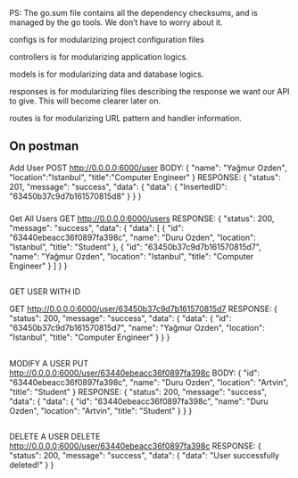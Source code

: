PS: The go.sum file contains all the dependency checksums, and is managed by the go tools. We don’t have to worry about it.

configs is for modularizing project configuration files

controllers is for modularizing application logics.

models is for modularizing data and database logics.

responses is for modularizing files describing the response we want our API to give. This will become clearer later on.

routes is for modularizing URL pattern and handler information.

## On postman ##
Add User
POST http://0.0.0.0:6000/user
BODY:
{
    "name": "Yağmur Ozden",
    "location":"Istanbul",
    "title":"Computer Engineer"
}
RESPONSE:
{
    "status": 201,
    "message": "success",
    "data": {
        "data": {
            "InsertedID": "63450b37c9d7b161570815d8"
        }
    }
}
###
Get All Users
GET http://0.0.0.0:6000/users
RESPONSE: 
{
    "status": 200,
    "message": "success",
    "data": {
        "data": [
            {
                "id": "63440ebeacc36f0897fa398c",
                "name": "Duru Ozden",
                "location": "Istanbul",
                "title": "Student"
            },
            {
                "id": "63450b37c9d7b161570815d7",
                "name": "Yağmur Ozden",
                "location": "Istanbul",
                "title": "Computer Engineer"
            }
        ]
    }
}
##
GET USER WITH ID

GET http://0.0.0.0:6000/user/63450b37c9d7b161570815d7
RESPONSE: {
    "status": 200,
    "message": "success",
    "data": {
        "data": {
            "id": "63450b37c9d7b161570815d7",
            "name": "Yağmur Ozden",
            "location": "Istanbul",
            "title": "Computer Engineer"
        }
    }
}

##
MODIFY A USER
PUT http://0.0.0.0:6000/user/63440ebeacc36f0897fa398c
BODY: 
{
                "id": "63440ebeacc36f0897fa398c",
                "name": "Duru Ozden",
                "location": "Artvin",
                "title": "Student"
}
RESPONSE:
{
    "status": 200,
    "message": "success",
    "data": {
        "data": {
            "id": "63440ebeacc36f0897fa398c",
            "name": "Duru Ozden",
            "location": "Artvin",
            "title": "Student"
        }
    }
}
##
DELETE A USER
DELETE  http://0.0.0.0:6000/user/63440ebeacc36f0897fa398c
RESPONSE:
{
    "status": 200,
    "message": "success",
    "data": {
        "data": "User successfully deleted!"
    }
}